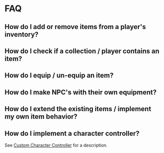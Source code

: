 # FAQ

## How do I add or remove items from a player's inventory?

## How do I check if a collection / player contains an item?

## How do I equip / un-equip an item?

## How do I make NPC's with their own equipment?

## How do I extend the existing items / implement my own item behavior?

## How do I implement a character controller?

See [Custom Character Controller](General/CharacterController.md) for a description.
